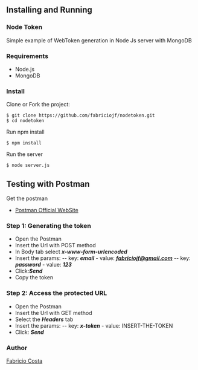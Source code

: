 ## Installing and Running

### Node Token
Simple example of WebToken generation in Node Js server with MongoDB

### Requirements
 - Node.js
 - MongoDB

### Install
Clone or Fork the project: 
```console
$ git clone https://github.com/fabriciojf/nodetoken.git
$ cd nodetoken
```

Run npm install
```console
$ npm install
```

Run the server
```console
$ node server.js
```

## Testing with  Postman

Get the postman 

 - [Postman Official WebSite](https://www.getpostman.com/) 

### Step 1: Generating the token

 - Open the Postman
 - Insert the Url with POST method
 - In Body tab select ***x-www-form-urlencoded***
 - Insert the params:
 -- key: ***email***  - value: ***fabriciojf@gmail.com***
 -- key: ***password***  - value: ***123***
 - Click:***Send***
 - Copy the token

### Step 2: Access the protected URL

 - Open the Postman
 - Insert the Url with GET method
 - Select the ***Headers*** tab
 - Insert the params:
 -- key: ***x-token*** - value: INSERT-THE-TOKEN
 - Click: ***Send***

### Author
[Fabricio Costa](http://fabriciojf.com) 